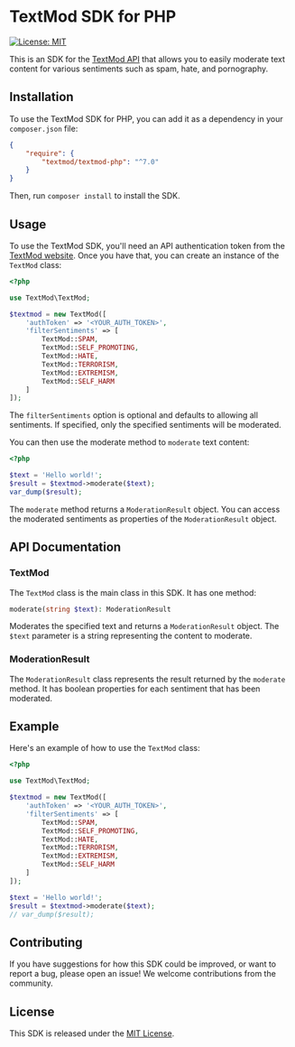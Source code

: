 # TextMod SDK for PHP

[![License: MIT](https://img.shields.io/badge/License-MIT-yellow.svg)](https://opensource.org/licenses/MIT)

This is an SDK for the [TextMod API](https://textmod.xyz/) that allows you to easily moderate text content for various sentiments such as spam, hate, and pornography.

## Installation

To use the TextMod SDK for PHP, you can add it as a dependency in your `composer.json` file:

```json
{
    "require": {
        "textmod/textmod-php": "^7.0"
    }
}
```

Then, run `composer install` to install the SDK.

## Usage

To use the TextMod SDK, you'll need an API authentication token from the [TextMod website](https://textmod.xyz).
Once you have that, you can create an instance of the `TextMod` class:

```php
<?php

use TextMod\TextMod;

$textmod = new TextMod([
    'authToken' => '<YOUR_AUTH_TOKEN>',
    'filterSentiments' => [
        TextMod::SPAM,
        TextMod::SELF_PROMOTING,
        TextMod::HATE,
        TextMod::TERRORISM,
        TextMod::EXTREMISM,
        TextMod::SELF_HARM
    ]
]);
```

The `filterSentiments` option is optional and defaults to allowing all sentiments.
If specified, only the specified sentiments will be moderated.

You can then use the moderate method to `moderate` text content:

```php
<?php

$text = 'Hello world!';
$result = $textmod->moderate($text);
var_dump($result);

```

The `moderate` method returns a `ModerationResult` object.
You can access the moderated sentiments as properties of the `ModerationResult` object.

## API Documentation

### TextMod

The `TextMod` class is the main class in this SDK. It has one method:

```php
moderate(string $text): ModerationResult
```

Moderates the specified text and returns a `ModerationResult` object.
The `$text` parameter is a string representing the content to moderate.

### ModerationResult

The `ModerationResult` class represents the result returned by the `moderate` method.
It has boolean properties for each sentiment that has been moderated.

## Example

Here's an example of how to use the `TextMod` class:

```php
<?php

use TextMod\TextMod;

$textmod = new TextMod([
    'authToken' => '<YOUR_AUTH_TOKEN>',
    'filterSentiments' => [
        TextMod::SPAM,
        TextMod::SELF_PROMOTING,
        TextMod::HATE,
        TextMod::TERRORISM,
        TextMod::EXTREMISM,
        TextMod::SELF_HARM
    ]
]);

$text = 'Hello world!';
$result = $textmod->moderate($text);
// var_dump($result);
```

## Contributing

If you have suggestions for how this SDK could be improved, or want to report a bug, please open an issue! We welcome contributions from the community.

## License

This SDK is released under the [MIT License](./LICENSE.md).